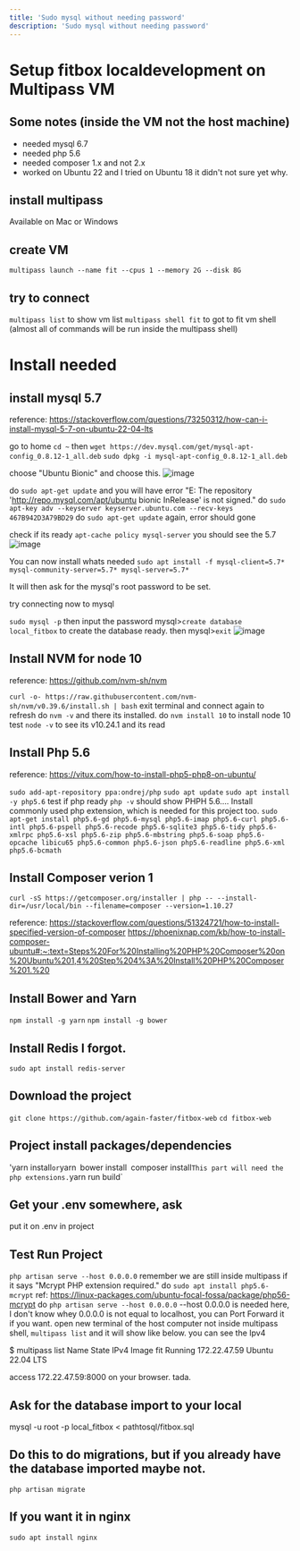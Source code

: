 ```yaml
---
title: 'Sudo mysql without needing password'
description: 'Sudo mysql without needing password'
---
```


# Setup fitbox localdevelopment on Multipass VM

## Some notes (inside the VM not the host machine)
- needed mysql 6.7
- needed php 5.6
- needed composer 1.x and not 2.x
- worked on Ubuntu 22 and I tried on Ubuntu 18 it didn't not sure yet why.



## install multipass
  Available on Mac or Windows

## create VM 
`multipass launch --name fit --cpus 1 --memory 2G --disk 8G`

## try to connect
`multipass list` to show vm list
`multipass shell fit` to got to fit vm shell (almost all of commands will be run inside the multipass shell)

# Install needed

## install mysql 5.7

reference: https://stackoverflow.com/questions/73250312/how-can-i-install-mysql-5-7-on-ubuntu-22-04-lts 

go to home `cd ~` then
`wget https://dev.mysql.com/get/mysql-apt-config_0.8.12-1_all.deb`
`sudo dpkg -i mysql-apt-config_0.8.12-1_all.deb`

choose "Ubuntu Bionic"
and choose this.
![image](https://github.com/jovyllebermudez/jovylle.com/assets/73716444/e921c1b3-19a8-466b-b1ff-ad6e14c4e5cc)

do `sudo apt-get update`  and you will have error "E: The repository 'http://repo.mysql.com/apt/ubuntu bionic InRelease' is not signed."
do `sudo apt-key adv --keyserver keyserver.ubuntu.com --recv-keys 467B942D3A79BD29`
do `sudo apt-get update` again, error should gone

check if its ready `apt-cache policy mysql-server` 
you should see the 5.7
![image](https://github.com/jovyllebermudez/jovylle.com/assets/73716444/01795839-6a78-47e7-aa4d-1a36b64fd529)

You can now install whats needed `sudo apt install -f mysql-client=5.7* mysql-community-server=5.7* mysql-server=5.7*`

It will then ask for the mysql's root password to be set.

try connecting now to mysql

`sudo mysql -p` then input the password
mysql>`create database local_fitbox` to create the database ready.
then
mysql>`exit`
![image](https://github.com/jovyllebermudez/jovylle.com/assets/73716444/cf6e670e-1ff6-4e0a-9db6-e32c59d9a426)



## Install NVM for node 10

reference: https://github.com/nvm-sh/nvm

`curl -o- https://raw.githubusercontent.com/nvm-sh/nvm/v0.39.6/install.sh | bash`
exit terminal and connect again to refresh
do `nvm -v` and there its installed.
do `nvm install 10` to install node 10
test `node -v` to see its v10.24.1 and its read

## Install Php 5.6
reference: https://vitux.com/how-to-install-php5-php8-on-ubuntu/

`sudo add-apt-repository ppa:ondrej/php`
`sudo apt update`
`sudo apt install -y php5.6`
test if php ready `php -v` should show PHPH 5.6....
Install commonly used php extension, which is needed for this project too.
`sudo apt-get install php5.6-gd php5.6-mysql php5.6-imap php5.6-curl php5.6-intl php5.6-pspell php5.6-recode php5.6-sqlite3 php5.6-tidy php5.6-xmlrpc php5.6-xsl php5.6-zip php5.6-mbstring php5.6-soap php5.6-opcache libicu65 php5.6-common php5.6-json php5.6-readline php5.6-xml php5.6-bcmath`

## Install Composer verion 1

`curl -sS https://getcomposer.org/installer | php -- --install-dir=/usr/local/bin --filename=composer --version=1.10.27`

reference: 
https://stackoverflow.com/questions/51324721/how-to-install-specified-version-of-composer
https://phoenixnap.com/kb/how-to-install-composer-ubuntu#:~:text=Steps%20For%20Installing%20PHP%20Composer%20on%20Ubuntu%201,4%20Step%204%3A%20Install%20PHP%20Composer%201.%20


## Install Bower and Yarn
`npm install -g yarn`
`npm install -g bower`

## Install Redis I forgot.
`sudo apt install redis-server`

## Download the project
`git clone https://github.com/again-faster/fitbox-web`
`cd fitbox-web`

## Project install packages/dependencies
'yarn install` or `yarn`
`bower install`
`composer install` This part will need the php extensions.
`yarn run build`

## Get your .env somewhere, ask
put it on .env in project

## Test Run Project
`php artisan serve --host 0.0.0.0` remember we are still inside multipass
if it says "Mcrypt PHP extension required."
do `sudo apt install php5.6-mcrypt`
ref: https://linux-packages.com/ubuntu-focal-fossa/package/php56-mcrypt
do `php artisan serve --host 0.0.0.0` --host 0.0.0.0 is needed here, I don't know whey 0.0.0.0 is not equal to localhost, you can Port Forward it if you want.
open new terminal of the host computer not inside multipass shell,
`multipass list`
and it will show like below. you can see the Ipv4

$ multipass list
Name                    State             IPv4             Image
fit                     Running           172.22.47.59     Ubuntu 22.04 LTS    

access 172.22.47.59:8000 on your browser. tada.


## Ask for the database import to your local
mysql -u root -p local_fitbox < pathtosql/fitbox.sql


## Do this to do migrations, but if you already have the database imported maybe not.
`php artisan migrate`


## If you want it in nginx
`sudo apt install nginx`

